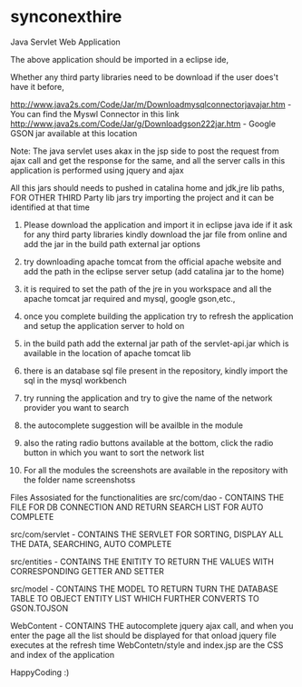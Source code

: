 # synconexthire
Java Servlet Web Application


The above application should be imported in a eclipse ide,

Whether any third party libraries need to be download if the user does't have it before,

http://www.java2s.com/Code/Jar/m/Downloadmysqlconnectorjavajar.htm   - You can find the Myswl Connector in this link
http://www.java2s.com/Code/Jar/g/Downloadgson222jar.htm              - Google GSON jar available at this location


Note: The java servlet uses akax in the jsp side to post the request from ajax call and get the response for the same, and all the server calls in this application is performed using jquery and ajax 


All this jars should needs to pushed in catalina home and jdk,jre lib paths, FOR OTHER THIRD Party lib jars try importing the project and it can be identified at that time

1. Please download the application and import it in eclipse java ide
if it ask for any third party libraries kindly download the jar file from online and add the jar in the build path external jar options

2. try downloading apache tomcat from the official apache website and add the path in the eclipse server setup (add catalina jar to the home)

3. it is required to set the path of the jre in you workspace and all the apache tomcat jar required and mysql, google gson,etc.,

4. once you complete building the application try to refresh the application and setup the application server to hold on

5. in the build path add the external jar path of the servlet-api.jar which is available in the location of apache tomcat lib

6. there is an database sql file present in the repository, kindly import the sql in the mysql workbench 

7. try running the application and try to give the name of the network provider you want to search

8. the autocomplete suggestion will be availble in the module 

9. also the rating radio buttons available at the bottom, click the radio button in which you want to sort the network list

10. For all the modules the screenshots are available in the repository with the folder name screenshotss


Files Assosiated for the functionalities are
src/com/dao - CONTAINS THE FILE FOR DB CONNECTION AND RETURN SEARCH LIST FOR AUTO COMPLETE

src/com/servlet - CONTAINS THE SERVLET FOR SORTING, DISPLAY ALL THE DATA, SEARCHING, AUTO COMPLETE

src/entities - CONTAINS THE ENITITY TO RETURN THE VALUES WITH CORRESPONDING GETTER AND SETTER

src/model - CONTAINS THE MODEL TO RETURN TURN THE DATABASE TABLE TO OBJECT ENTITY LIST WHICH FURTHER CONVERTS TO GSON.TOJSON

WebContent - CONTAINS THE autocomplete jquery ajax call, and when you enter the page all the list should be displayed for that onload jquery file executes at the refresh time
WebContetn/style and index.jsp are the CSS and index of the application


HappyCoding :)
